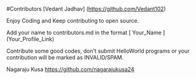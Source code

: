 #Contributors
[Vedant Jadhav] (https://github.com/Vedant102)

Enjoy Coding and Keep contributing to open source.

Add your name to contributors.md in the format [ Your_Name ] (Your_Profile_Link)

Contribute some good codes, don't submit HelloWorld programs or your contribution will be marked as INVALID/SPAM.

Nagaraju Kusa https://github.com/nagarajukusa24
